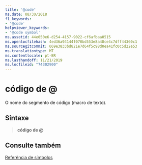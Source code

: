 ```yaml
---
title: '@code'
ms.date: 08/30/2018
f1_keywords:
- '@code'
helpviewer_keywords:
- '@code symbol'
ms.assetid: 44e050e6-d254-4157-9022-cf6afbaa0515
ms.openlocfilehash: 4ed36a94144f070bd553e8a48ce4c7dff44360c1
ms.sourcegitcommit: 069e3833bd821e7d64f5c98d0ea41fc0c5d22e53
ms.translationtype: MT
ms.contentlocale: pt-BR
ms.lasthandoff: 11/21/2019
ms.locfileid: "74302900"
---
```

# <a name="code"></a>código de \@

O nome do segmento de código (macro de texto).

## <a name="syntax"></a>Sintaxe

> **código de \@**

## <a name="see-also"></a>Consulte também

[Referência de símbolos](../../assembler/masm/symbols-reference.md)
